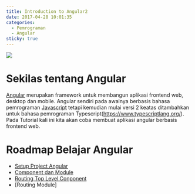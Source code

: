 ```yaml
---
title: Introduction to Angular2
date: 2017-04-28 10:01:35
categories:
  - Pemrograman
  - Angular
sticky: true
---
```

![](/images/angular.png)

# Sekilas tentang Angular

[Angular](https://angular.io) merupakan framework untuk membangun aplikasi frontend web, desktop dan mobile. Angular sendiri pada awalnya berbasis bahasa pemrograman [Javascript](https://www.javascript.com) tetapi kemudian mulai versi 2 keatas ditambahkan untuk bahasa pemrograman Typescript(https://www.typescriptlang.org/). Pada Tutorial kali ini kita akan coba membuat aplikasi angular berbasis frontend web.

# Roadmap Belajar Angular
- [Setup Project Angular]()
- [Component dan Module]()
- [Routing Top Level Conponent]()
- [Routing Module]
